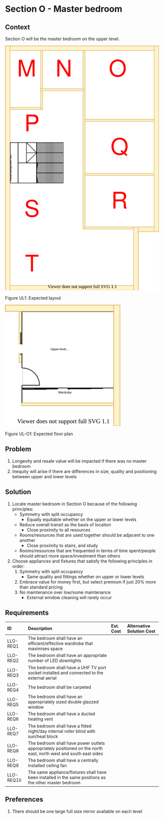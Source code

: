 # Section O - Master bedroom

## Context

Section O will be the master bedroom on the upper level.

![TO-BE upper-level diagram](upper-Level-TO-BE-sections.svg)

Figure UL1: Expected layout

![TO-BE upper-level Section O diagram](Upper-Level-TO-BE-section-O.svg)

Figure UL-O1: Expected floor plan


## Problem

1. Longevity and resale value will be impacted if there was no master bedroom
2. Inequity will arise if there are differences in size, quality and positioning between upper and lower levels


## Solution

1. Locate master bedroom in Section O because of the following principles:
    * Symmetry with split occupancy
        - Equally equitable whether on the upper or lower levels
    * Reduce overall transit as the basis of location
        - Close proximity to all resources
    * Rooms/resources that are used together should be adjacent to one another
        - Close proximity to stairs, and study
    * Rooms/resources that are frequented in terms of time spent/people should attract more space/investment than others
2. Choose appliances and fixtures that satisfy the following principles in order:
    1. Symmetry with split occupancy 
        - Same quality and fittings whether on upper or lower levels 
    2. Embrace value for money first, but select premium if just 20% more than standard pricing
    3. No maintenance over low/some maintenance
        - External window cleaning will rarely occur


## Requirements

|ID|Description|Est. Cost|Alternative Solution Cost|
|:---|:---|:---|:---|
|LLO-REQ1|The bedroom shall have an efficient/effective wardrobe that maximises space|||
|LLO-REQ2|The bedroom shall have an appropriate number of LED downlights|||
|LLO-REQ3|The bedroom shall have a UHF TV port socket installed and connected to the external aerial|||
|LLO-REQ4|The bedroom shall be carpeted|||
|LLO-REQ5|The bedroom shall have an appropriately sized double glazzed window|||
|LLO-REQ6|The bedroom shall have a ducted heating vent|||
|LLO-REQ7|The bedroom shall have a fitted night/day internal roller blind with sun/heat block|||
|LLO-REQ8|The bedroom shall have power outlets appropriately positioned on the north east, north west and south east sides|||
|LLO-REQ9|The bedroom shall have a centrally installed ceiling fan|||
|LLO-REQ10|The same appliance/fixtures shall have been installed in the same positions as the other master bedroom|||

## Preferences

1. There should be one large full size mirror available on each level